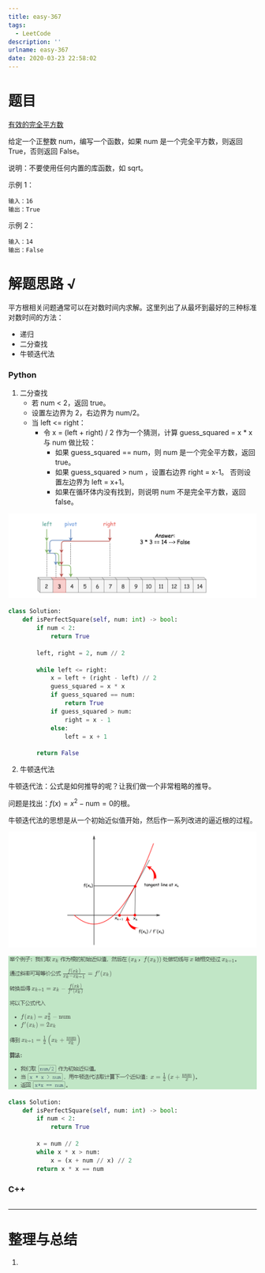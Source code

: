 ```yaml
---
title: easy-367
tags:
  - LeetCode
description: ''
urlname: easy-367
date: 2020-03-23 22:58:02
---
```


# 题目

[有效的完全平方数](https://leetcode-cn.com/problems/valid-perfect-square/)

给定一个正整数 num，编写一个函数，如果 num 是一个完全平方数，则返回 True，否则返回 False。

说明：不要使用任何内置的库函数，如  sqrt。

示例 1：

```
输入：16
输出：True
```


示例 2：

```
输入：14
输出：False
```



# 解题思路 √

平方根相关问题通常可以在对数时间内求解。这里列出了从最坏到最好的三种标准对数时间的方法：

- 递归
- 二分查找
- 牛顿迭代法

### Python

1. 二分查找
   - 若 num < 2，返回 true。
   - 设置左边界为 2，右边界为 num/2。
   - 当 left <= right：
     - 令 x = (left + right) / 2 作为一个猜测，计算 guess_squared = x * x 与 num 做比较：
       - 如果 guess_squared == num，则 num 是一个完全平方数，返回 true。
       - 如果 guess_squared > num ，设置右边界 right = x-1。
         否则设置左边界为 left = x+1。
       - 如果在循环体内没有找到，则说明 num 不是完全平方数，返回 false。

![在这里插入图片描述](easy-367/aHR0cHM6Ly9waWMubGVldGNvZGUtY24uY29tL0ZpZ3VyZXMvMzY3L2JpbmFyeS5wbmc.jfif)

```python
class Solution:
    def isPerfectSquare(self, num: int) -> bool:
        if num < 2:
            return True
        
        left, right = 2, num // 2
        
        while left <= right:
            x = left + (right - left) // 2
            guess_squared = x * x
            if guess_squared == num:
                return True
            if guess_squared > num:
                right = x - 1
            else:
                left = x + 1
        
        return False
```

2. 牛顿迭代法

牛顿迭代法：公式是如何推导的呢？让我们做一个非常粗略的推导。

问题是找出：$f(x) = x^2 - \textrm{num} = 0$的根。

牛顿迭代法的思想是从一个初始近似值开始，然后作一系列改进的逼近根的过程。

![在这里插入图片描述](easy-367/aHR0cHM6Ly9waWMubGVldGNvZGUtY24uY29tL0ZpZ3VyZXMvMzY3L3BhcmFib2xhNC5wbmc.jfif)

![image-20200323230401086](easy-367/image-20200323230401086.png)


```python
class Solution:
    def isPerfectSquare(self, num: int) -> bool:
        if num < 2:
            return True
        
        x = num // 2
        while x * x > num:
            x = (x + num // x) // 2
        return x * x == num
```

### C++

```cpp

```

---



# 整理与总结

1. 


